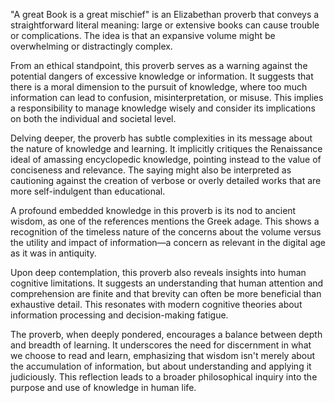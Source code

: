 "A great Book is a great mischief" is an Elizabethan proverb that conveys a straightforward literal meaning: large or extensive books can cause trouble or complications. The idea is that an expansive volume might be overwhelming or distractingly complex.

From an ethical standpoint, this proverb serves as a warning against the potential dangers of excessive knowledge or information. It suggests that there is a moral dimension to the pursuit of knowledge, where too much information can lead to confusion, misinterpretation, or misuse. This implies a responsibility to manage knowledge wisely and consider its implications on both the individual and societal level.

Delving deeper, the proverb has subtle complexities in its message about the nature of knowledge and learning. It implicitly critiques the Renaissance ideal of amassing encyclopedic knowledge, pointing instead to the value of conciseness and relevance. The saying might also be interpreted as cautioning against the creation of verbose or overly detailed works that are more self-indulgent than educational.

A profound embedded knowledge in this proverb is its nod to ancient wisdom, as one of the references mentions the Greek adage. This shows a recognition of the timeless nature of the concerns about the volume versus the utility and impact of information—a concern as relevant in the digital age as it was in antiquity.

Upon deep contemplation, this proverb also reveals insights into human cognitive limitations. It suggests an understanding that human attention and comprehension are finite and that brevity can often be more beneficial than exhaustive detail. This resonates with modern cognitive theories about information processing and decision-making fatigue.

The proverb, when deeply pondered, encourages a balance between depth and breadth of learning. It underscores the need for discernment in what we choose to read and learn, emphasizing that wisdom isn't merely about the accumulation of information, but about understanding and applying it judiciously. This reflection leads to a broader philosophical inquiry into the purpose and use of knowledge in human life.
